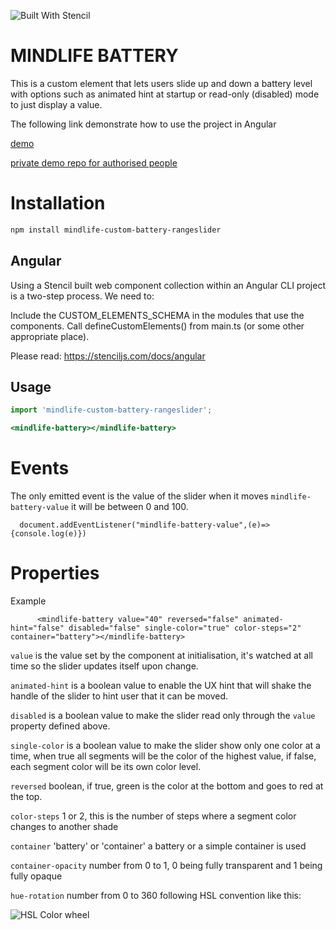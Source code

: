 ![Built With Stencil](https://img.shields.io/badge/-Built%20With%20Stencil-16161d.svg?logo=data%3Aimage%2Fsvg%2Bxml%3Bbase64%2CPD94bWwgdmVyc2lvbj0iMS4wIiBlbmNvZGluZz0idXRmLTgiPz4KPCEtLSBHZW5lcmF0b3I6IEFkb2JlIElsbHVzdHJhdG9yIDE5LjIuMSwgU1ZHIEV4cG9ydCBQbHVnLUluIC4gU1ZHIFZlcnNpb246IDYuMDAgQnVpbGQgMCkgIC0tPgo8c3ZnIHZlcnNpb249IjEuMSIgaWQ9IkxheWVyXzEiIHhtbG5zPSJodHRwOi8vd3d3LnczLm9yZy8yMDAwL3N2ZyIgeG1sbnM6eGxpbms9Imh0dHA6Ly93d3cudzMub3JnLzE5OTkveGxpbmsiIHg9IjBweCIgeT0iMHB4IgoJIHZpZXdCb3g9IjAgMCA1MTIgNTEyIiBzdHlsZT0iZW5hYmxlLWJhY2tncm91bmQ6bmV3IDAgMCA1MTIgNTEyOyIgeG1sOnNwYWNlPSJwcmVzZXJ2ZSI%2BCjxzdHlsZSB0eXBlPSJ0ZXh0L2NzcyI%2BCgkuc3Qwe2ZpbGw6I0ZGRkZGRjt9Cjwvc3R5bGU%2BCjxwYXRoIGNsYXNzPSJzdDAiIGQ9Ik00MjQuNywzNzMuOWMwLDM3LjYtNTUuMSw2OC42LTkyLjcsNjguNkgxODAuNGMtMzcuOSwwLTkyLjctMzAuNy05Mi43LTY4LjZ2LTMuNmgzMzYuOVYzNzMuOXoiLz4KPHBhdGggY2xhc3M9InN0MCIgZD0iTTQyNC43LDI5Mi4xSDE4MC40Yy0zNy42LDAtOTIuNy0zMS05Mi43LTY4LjZ2LTMuNkgzMzJjMzcuNiwwLDkyLjcsMzEsOTIuNyw2OC42VjI5Mi4xeiIvPgo8cGF0aCBjbGFzcz0ic3QwIiBkPSJNNDI0LjcsMTQxLjdIODcuN3YtMy42YzAtMzcuNiw1NC44LTY4LjYsOTIuNy02OC42SDMzMmMzNy45LDAsOTIuNywzMC43LDkyLjcsNjguNlYxNDEuN3oiLz4KPC9zdmc%2BCg%3D%3D&colorA=16161d&style=flat-square)

# MINDLIFE BATTERY

This is a custom element that lets users slide up and down a battery level with options such as animated hint at startup or read-only (disabled) mode to just display a value.

The following link demonstrate how to use the project in Angular

[demo](https://mindlife-ui-toolkit.web.app/components/BatterySlider)

[private demo repo for authorised people](https://github.com/Mindlife-UK/mindlife-custom-uikit)

# Installation

```bash
npm install mindlife-custom-battery-rangeslider
```

## Angular

Using a Stencil built web component collection within an Angular CLI project is a two-step process. We need to:

Include the CUSTOM_ELEMENTS_SCHEMA in the modules that use the components.
Call defineCustomElements() from main.ts (or some other appropriate place).

Please read: https://stenciljs.com/docs/angular

## Usage

```app.component.ts
import 'mindlife-custom-battery-rangeslider';
```

```[componentName].page.html
<mindlife-battery></mindlife-battery>
```

# Events

The only emitted event is the value of the slider when it moves `mindlife-battery-value` it will be between 0 and 100.

```
  document.addEventListener("mindlife-battery-value",(e)=>{console.log(e)})
```

# Properties

Example

```
      <mindlife-battery value="40" reversed="false" animated-hint="false" disabled="false" single-color="true" color-steps="2" container="battery"></mindlife-battery>
```

`value` is the value set by the component at initialisation, it's watched at all time so the slider updates itself upon change.

`animated-hint` is a boolean value to enable the UX hint that will shake the handle of the slider to hint user that it can be moved.

`disabled` is a boolean value to make the slider read only through the `value` property defined above.

`single-color` is a boolean value to make the slider show only one color at a time, when true all segments will be the color of the highest value, if false, each segment color will be its own color level.

`reversed` boolean, if true, green is the color at the bottom and goes to red at the top.

`color-steps` 1 or 2, this is the number of steps where a segment color changes to another shade

`container` 'battery' or 'container' a battery or a simple container is used

`container-opacity` number from 0 to 1, 0 being fully transparent and 1 being fully opaque

`hue-rotation` number from 0 to 360 following HSL convention like this: 

![HSL Color wheel](https://i7x7p5b7.stackpathcdn.com/codrops/wp-content/uploads/2015/01/hsl-color-wheel.png)

